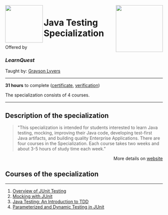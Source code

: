 <a href="https://gb.coursera.org/specializations/learnquest-java-testing">
  <img src="/img/Oracle_SQL_logo.avif" width="150" align="right">
</a>

<div width="120", height="120">
<img src="/img/Oracle_SQL_logo.avif" width="120" align="left">
</div>
  
# Java Testing Specialization

Offered by 
### *LearnQuest*

Taught by: [Grayson Lyvers](https://gb.coursera.org/instructor/~80014260)

---

**31 hours** to complete ([certificate](./), 
[verification](https://))

The specialization consists of 4 courses.

---

## Description of the specialization

>"This specialization is intended for students interested to learn Java testing, mocking, improving their Java code, developing test-first Java artifacts, and building quality Enterprise Applications. There are four courses in the Specialization. Each course takes two weeks and about 3-5 hours of study time each week."

<p align="right">More details on <a href="https://gb.coursera.org/specializations/learnquest-java-testing">website</a></p>

## Courses of the specialization

---

1. [Overview of JUnit Testing](./)
2. [Mocking with JUnit](./)
3. [Java Testing: An Introduction to TDD](./)
4. [Parameterized and Dynamic Testing in JUnit](./)

